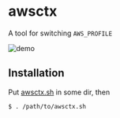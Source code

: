 # awsctx

A tool for switching `AWS_PROFILE`

![demo](https://github.com/RossyWhite/awsctx/blob/master/img/awsctx-demo.gif)

## Installation

Put [awsctx.sh](https://github.com/RossyWhite/awsctx/blob/master/awsctx.sh) in some dir, then

```bash
$ . /path/to/awsctx.sh
```


